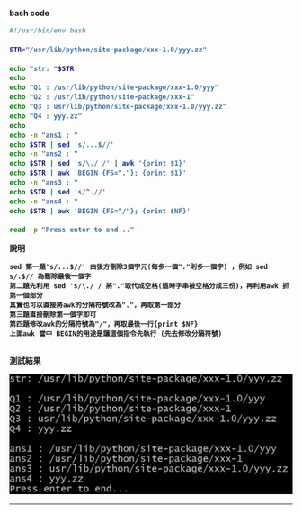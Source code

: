 <strong>bash code<strong>
```bash
#!/usr/bin/env bash

STR="/usr/lib/python/site-package/xxx-1.0/yyy.zz"

echo "str: "$STR
echo
echo "Q1 : /usr/lib/python/site-package/xxx-1.0/yyy"
echo "Q2 : /usr/lib/python/site-package/xxx-1"
echo "Q3 : usr/lib/python/site-package/xxx-1.0/yyy.zz"
echo "Q4 : yyy.zz"
echo
echo -n "ans1 : "
echo $STR | sed 's/...$//'
echo -n "ans2 : "
echo $STR | sed 's/\./ /' | awk '{print $1}'
echo $STR | awk 'BEGIN {FS="."}; {print $1}'
echo -n "ans3 : "
echo $STR | sed 's/^.//'
echo -n "ans4 : "
echo $STR | awk 'BEGIN {FS="/"}; {print $NF}'
 
read -p "Press enter to end..." 

```

說明

<pre><code>sed 第一題's/...$//' 由後方刪除3個字元(每多一個"."則多一個字) ，例如 sed s/.$// 為刪除最後一個字
第二題先利用 sed 's/\./ / 將"."取代成空格(這時字串被空格分成三份)，再利用awk 抓第一個部分
其實也可以直接將awk的分隔符號改為"."，再取第一部分
第三題直接刪除第一個字即可
第四題修改awk的分隔符號為"/"，再取最後一行{print $NF}
上面awk 當中 BEGIN的用途是讓這個指令先執行 (先去修改分隔符號)

</code></pre>

測試結果

![image](https://github.com/HongScarlet/homework/blob/master/bash/img/03sedawkstring.png)


***
